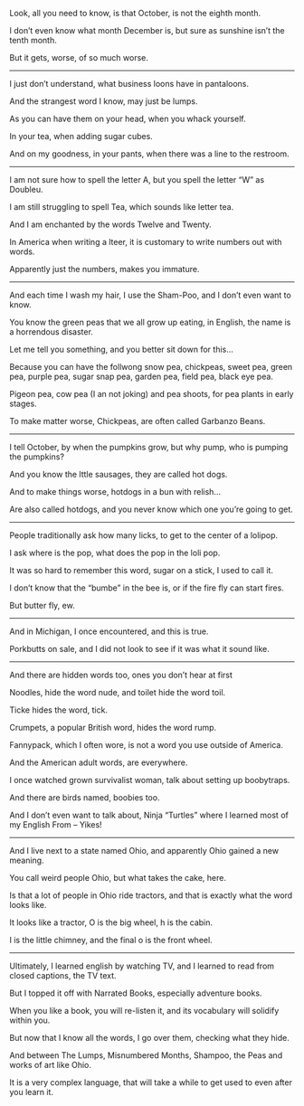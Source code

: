 Look, all you need to know,
is that October, is not the eighth month.

I don’t even know what month December is,
but sure as sunshine isn’t the tenth month.

But it gets, worse,
of so much worse.

---

I just don’t understand,
what business loons have in pantaloons.

And the strangest word I know,
may just be lumps.

As you can have them on your head,
when you whack yourself.

In your tea,
when adding sugar cubes.

And on my goodness, in your pants,
when there was a line to the restroom.

---

I am not sure how to spell the letter A,
but you spell the letter “W” as Doubleu.

I am still struggling to spell Tea,
which sounds like letter tea.

And I am enchanted by the words
Twelve and Twenty.

In America when writing a lteer,
it is customary to write numbers out with words.

Apparently just the numbers,
makes you immature.

---



And each time I wash my hair,
I use the Sham-Poo, and I don’t even want to know.

You know the green peas that we all grow up eating,
in English, the name is a horrendous disaster.

Let me tell you something,
and you better sit down for this…

Because you can have the follwong
snow pea, chickpeas, sweet pea, green pea, purple pea,
sugar snap pea, garden pea, field pea,  black eye pea.

Pigeon pea, cow pea (I an not joking)
and pea shoots, for pea plants in early stages.

To make matter worse,
Chickpeas, are often called Garbanzo Beans.

---

I tell October, by when the pumpkins grow,
but why pump, who is pumping the pumpkins?

And you know the lttle sausages,
they are called hot dogs.

And to make things worse,
hotdogs in a bun with relish…

Are also called hotdogs,
and you never know which one you’re going to get.

---

People traditionally ask how many licks,
to get to the center of a lolipop.

I ask where is the pop,
what does the pop in the loli pop.

It was so hard to remember this word,
sugar on a stick, I used to call it.

I don’t know that the “bumbe” in the bee is,
or if the fire fly can start fires.

But butter fly,
ew.

---

And in Michigan,
I once encountered, and this is true.

Porkbutts on sale,
and I did not look to see if it was what it sound like.

---

And there are hidden words too,
ones you don’t hear at first

Noodles, hide the word nude,
and toilet hide the word toil.

Ticke hides the word,
tick.

Crumpets, a popular British word,
hides the word rump.

Fannypack, which I often wore,
is not a word you use outside of America.

And the American adult words,
are everywhere.

I once watched grown survivalist woman,
talk about setting up boobytraps.

And there are birds named,
boobies too.

And I don’t even want to talk about,
Ninja “Turtles” where I learned most of my English From – Yikes!

---

And I live next to a state named Ohio,
and apparently Ohio gained a new meaning.

You call weird people Ohio,
but what takes the cake, here.

Is that a lot of people in Ohio ride tractors,
and that is exactly what the word looks like.

It looks like a tractor,
O is the big wheel, h is the cabin.

I is the little chimney,
and the final o is the front wheel.

---

Ultimately, I learned english by watching TV,
and I learned to read from closed captions, the TV text.

But I topped it off with Narrated Books,
especially adventure books.

When you like a book, you will re-listen it,
and its vocabulary will solidify within you.

But now that I know all the words,
I go over them, checking what they hide.

And between The Lumps, Misnumbered Months, Shampoo,
the Peas and works of art like Ohio.

It is a very complex language,
that will take a while to get used to even after you learn it.
